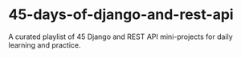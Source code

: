 # 45-days-of-django-and-rest-api
A curated playlist of 45 Django and REST API mini-projects for daily learning and practice.
